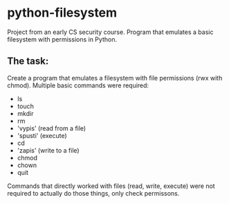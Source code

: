 # python-filesystem
Project from an early CS security course. Program that emulates a basic filesystem with permissions in Python.

## The task:
Create a program that emulates a filesystem with file permissions (rwx with chmod). Multiple basic commands were required: 

- ls
- touch
- mkdir
- rm
- 'vypis' (read from a file)
- 'spusti' (execute)
- cd
- 'zapis' (write to a file)
- chmod
- chown
- quit

Commands that directly worked with files (read, write, execute) were not required to actually do those things, only check permissons.

